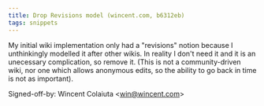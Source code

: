 ```yaml
---
title: Drop Revisions model (wincent.com, b6312eb)
tags: snippets
---
```


My initial wiki implementation only had a "revisions" notion because I unthinkingly modelled it after other wikis. In reality I don't need it and it is an unecessary complication, so remove it. (This is not a community-driven wiki, nor one which allows anonymous edits, so the ability to go back in time is not as important).

Signed-off-by: Wincent Colaiuta &lt;win@wincent.com&gt;
